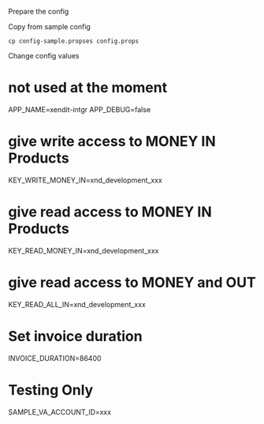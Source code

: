 Prepare the config

Copy from sample config

    cp config-sample.propses config.props

Change config values

# not used at the moment
APP_NAME=xendit-intgr
APP_DEBUG=false

# give write access to MONEY IN Products
KEY_WRITE_MONEY_IN=xnd_development_xxx

# give read access to MONEY IN Products
KEY_READ_MONEY_IN=xnd_development_xxx

# give read access to MONEY and OUT
KEY_READ_ALL_IN=xnd_development_xxx

# Set invoice duration
INVOICE_DURATION=86400

# Testing Only
SAMPLE_VA_ACCOUNT_ID=xxx
